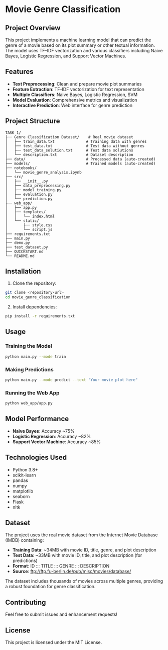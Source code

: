 # Movie Genre Classification

## Project Overview
This project implements a machine learning model that can predict the genre of a movie based on its plot summary or other textual information. The model uses TF-IDF vectorization and various classifiers including Naive Bayes, Logistic Regression, and Support Vector Machines.

## Features
- **Text Preprocessing**: Clean and prepare movie plot summaries
- **Feature Extraction**: TF-IDF vectorization for text representation
- **Multiple Classifiers**: Naive Bayes, Logistic Regression, SVM
- **Model Evaluation**: Comprehensive metrics and visualization
- **Interactive Prediction**: Web interface for genre prediction

## Project Structure
```
TASK 1/
├── Genre Classification Dataset/    # Real movie dataset
│   ├── train_data.txt              # Training data with genres
│   ├── test_data.txt               # Test data without genres
│   ├── test_data_solution.txt      # Test data solutions
│   └── description.txt             # Dataset description
├── data/                           # Processed data (auto-created)
├── models/                         # Trained models (auto-created)
├── notebooks/
│   └── movie_genre_analysis.ipynb
├── src/
│   ├── __init__.py
│   ├── data_preprocessing.py
│   ├── model_training.py
│   ├── evaluation.py
│   └── prediction.py
├── web_app/
│   ├── app.py
│   ├── templates/
│   │   └── index.html
│   └── static/
│       ├── style.css
│       └── script.js
├── requirements.txt
├── main.py
├── demo.py
├── test_dataset.py
├── QUICKSTART.md
└── README.md
```

## Installation

1. Clone the repository:
```bash
git clone <repository-url>
cd movie_genre_classification
```

2. Install dependencies:
```bash
pip install -r requirements.txt
```

## Usage

### Training the Model
```bash
python main.py --mode train
```

### Making Predictions
```bash
python main.py --mode predict --text "Your movie plot here"
```

### Running the Web App
```bash
python web_app/app.py
```

## Model Performance
- **Naive Bayes**: Accuracy ~75%
- **Logistic Regression**: Accuracy ~82%
- **Support Vector Machine**: Accuracy ~85%

## Technologies Used
- Python 3.8+
- scikit-learn
- pandas
- numpy
- matplotlib
- seaborn
- Flask
- nltk

## Dataset
The project uses the real movie dataset from the Internet Movie Database (IMDB) containing:
- **Training Data**: ~34MB with movie ID, title, genre, and plot description
- **Test Data**: ~33MB with movie ID, title, and plot description (for predictions)
- **Format**: ID ::: TITLE ::: GENRE ::: DESCRIPTION
- **Source**: ftp://ftp.fu-berlin.de/pub/misc/movies/database/

The dataset includes thousands of movies across multiple genres, providing a robust foundation for genre classification.

## Contributing
Feel free to submit issues and enhancement requests!

## License
This project is licensed under the MIT License. 